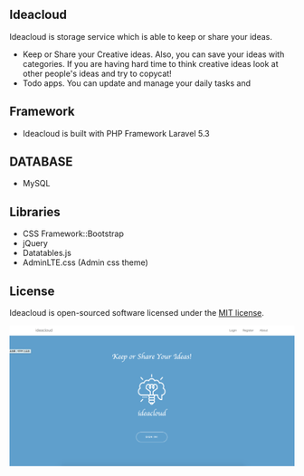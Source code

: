 



## Ideacloud

Ideacloud is storage service which is able to keep or share your ideas.

- Keep or Share your Creative ideas. Also, you can save your ideas with categories. If you are having hard time to think creative ideas look at other people's ideas and try to copycat!
- Todo apps. You can update and manage your daily tasks and 
 
## Framework
- Ideacloud is built with PHP Framework Laravel 5.3

## DATABASE
- MySQL

## Libraries
- CSS Framework::Bootstrap
- jQuery
- Datatables.js
- AdminLTE.css (Admin css theme)


## License

Ideacloud is open-sourced software licensed under the [MIT license](http://opensource.org/licenses/MIT).

![ex_screenshot](./img/main.png) 
